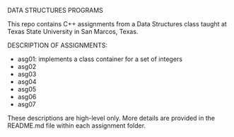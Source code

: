 DATA STRUCTURES PROGRAMS

This repo contains C++ assignments from a Data Structures class taught at Texas State University in San Marcos, Texas.

DESCRIPTION OF ASSIGNMENTS:
- asg01: implements a class container for a set of integers
- asg02
- asg03
- asg04
- asg05
- asg06
- asg07

These descriptions are high-level only. More details are provided in the README.md file within each assignment folder. 
